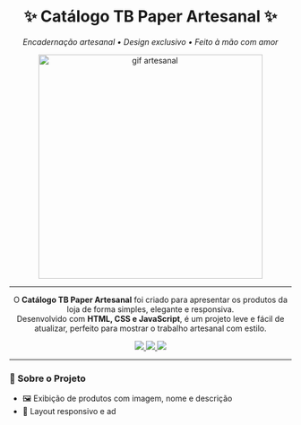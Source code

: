 <h1 align="center">✨ Catálogo TB Paper Artesanal ✨</h1>

<p align="center">
  <em>Encadernação artesanal • Design exclusivo • Feito à mão com amor</em>
</p>

<p align="center">
  <img src="https://media.giphy.com/media/l0MYt5jPR6QX5pnqM/giphy.gif" width="400px" alt="gif artesanal" />
</p>

---

<p align="center">
  O <strong>Catálogo TB Paper Artesanal</strong> foi criado para apresentar os produtos da loja de forma simples, elegante e responsiva.<br>
  Desenvolvido com <strong>HTML, CSS e JavaScript</strong>, é um projeto leve e fácil de atualizar, perfeito para mostrar o trabalho artesanal com estilo.
</p>

<p align="center">
  <a href="https://github.com/Ceduardoz">
    <img src="https://img.shields.io/badge/-GitHub-5D3FD3?style=flat-square&logo=github&logoColor=white">
  </a>
  <a href="https://seudominio.com">
    <img src="https://img.shields.io/badge/-Website-5D3FD3?style=flat-square&logo=Google-Chrome&logoColor=white">
  </a>
  <a href="mailto:contato@tbpaper.com">
    <img src="https://img.shields.io/badge/-contato@tbpaper.com-5D3FD3?style=flat-square&logo=Gmail&logoColor=white">
  </a>
</p>

---

### 🧵 Sobre o Projeto

- 🖼️ Exibição de produtos com imagem, nome e descrição  
- 📱 Layout responsivo e ad
